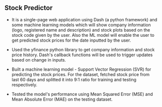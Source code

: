 ## Stock Predictor

* It is a single-page web application using Dash (a python framework) and some machine learning models which will show company information (logo, registered name and description) and stock plots based on the stock code given by the user. Also the ML model will enable the user to get predicted stock prices for the date inputted by the user.

* Used the yfinance python library to get company information and stock price history. Dash's callback functions will be used to trigger updates based on change in inputs.

* Built a machine learning model - Support Vector Regression (SVR) for predicting the stock prices. For the dataset, fetched stock price from last 60 days and splitted it into 9:1 ratio for training and testing respectively.

* Tested the model's performance using Mean Squared Error (MSE) and Mean Absolute Error (MAE) on the testing dataset.

